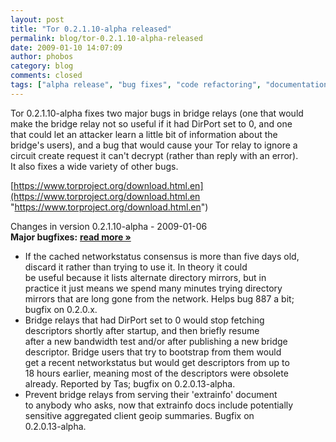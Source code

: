 ```yaml
---
layout: post
title: "Tor 0.2.1.10-alpha released"
permalink: blog/tor-0.2.1.10-alpha-released
date: 2009-01-10 14:07:09
author: phobos
category: blog
comments: closed
tags: ["alpha release", "bug fixes", "code refactoring", "documentation"]
---
```


Tor 0.2.1.10-alpha fixes two major bugs in bridge relays (one that would  
 make the bridge relay not so useful if it had DirPort set to 0, and one  
 that could let an attacker learn a little bit of information about the  
 bridge's users), and a bug that would cause your Tor relay to ignore a  
 circuit create request it can't decrypt (rather than reply with an error).  
 It also fixes a wide variety of other bugs.

[https://www.torproject.org/download.html.en](https://www.torproject.org/download.html.en "https://www.torproject.org/download.html.en")

Changes in version 0.2.1.10-alpha - 2009-01-06  
 **Major bugfixes:** [**read more »**](https://blog.torproject.org/blog/tor-0.2.1.10-alpha-released)

-   If the cached networkstatus consensus is more than five days old,  
     discard it rather than trying to use it. In theory it could  
     be useful because it lists alternate directory mirrors, but in  
     practice it just means we spend many minutes trying directory  
     mirrors that are long gone from the network. Helps bug 887 a bit;  
     bugfix on 0.2.0.x.
-   Bridge relays that had DirPort set to 0 would stop fetching  
     descriptors shortly after startup, and then briefly resume  
     after a new bandwidth test and/or after publishing a new bridge  
     descriptor. Bridge users that try to bootstrap from them would  
     get a recent networkstatus but would get descriptors from up to  
     18 hours earlier, meaning most of the descriptors were obsolete  
     already. Reported by Tas; bugfix on 0.2.0.13-alpha.
-   Prevent bridge relays from serving their 'extrainfo' document  
     to anybody who asks, now that extrainfo docs include potentially  
     sensitive aggregated client geoip summaries. Bugfix on  
     0.2.0.13-alpha.

